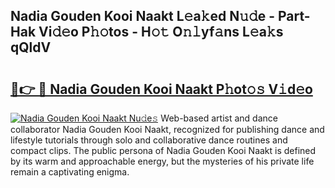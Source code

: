 ## Nadia Gouden Kooi Naakt L𝚎a𝚔ed N𝚞𝚍e - Part-Hak Vi𝚍𝚎o P𝚑𝚘tos - H𝚘𝚝 O𝚗𝚕yf𝚊ns L𝚎a𝚔s qQldV

# <h2><a href="http://kfbzjq.oniu.top/?m=Nadia+Gouden+Kooi+Naakt">🔗👉 🔴 Nadia Gouden Kooi Naakt P𝚑ot𝚘𝚜 V𝚒d𝚎o</a></h2>

[![Nadia Gouden Kooi Naakt Nu𝚍e𝚜](https://i.imgur.com/0qMVB7G.gif)](http://kfbzjq.oniu.top/?m=Nadia+Gouden+Kooi+Naakt)
Web-based artist and dance collaborator Nadia Gouden Kooi Naakt, recognized for publishing dance and lifestyle tutorials through solo and collaborative dance routines and compact clips. The public persona of Nadia Gouden Kooi Naakt is defined by its warm and approachable energy, but the mysteries of his private life remain a captivating enigma.  
